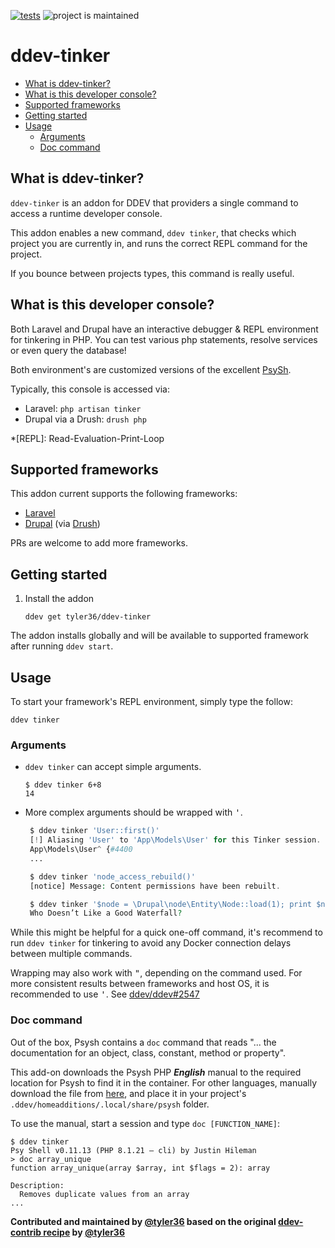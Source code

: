 [![tests](https://github.com/tyler36/ddev-tinker/actions/workflows/tests.yml/badge.svg)](https://github.com/tyler36/ddev-tinker/actions/workflows/tests.yml) ![project is maintained](https://img.shields.io/maintenance/yes/2024.svg)

# ddev-tinker <!-- omit in toc -->

- [What is ddev-tinker?](#what-is-ddev-tinker)
- [What is this developer console?](#what-is-this-developer-console)
- [Supported frameworks](#supported-frameworks)
- [Getting started](#getting-started)
- [Usage](#usage)
   - [Arguments](#arguments)
   - [Doc command](#doc-command)

## What is ddev-tinker?

`ddev-tinker` is an addon for DDEV that providers a single command to access a runtime developer console.

This addon enables a new command, `ddev tinker`, that checks which project you are currently in, and runs the correct REPL command for the project.

If you bounce between projects types, this command is really useful.

## What is this developer console?

Both Laravel and Drupal have an interactive debugger & REPL environment for tinkering in PHP. You can test various php statements, resolve services or even query the database!

Both environment's are customized versions of the excellent [PsySh](https://psysh.org/).

Typically, this console is accessed via:

- Laravel: `php artisan tinker`
- Drupal via a Drush: `drush php`

*[REPL]: Read-Evaluation-Print-Loop

## Supported frameworks

This addon current supports the following frameworks:

- [Laravel](https://laravel.com/)
- [Drupal](https://www.drupal.org/) (via [Drush](https://www.drush.org/))

PRs are welcome to add more frameworks.

## Getting started

1. Install the addon

   ```shell
   ddev get tyler36/ddev-tinker
   ```

The addon installs globally and will be available to supported framework after running `ddev start`.

## Usage

To start your framework's REPL environment, simply type the follow:

   ```shell
   ddev tinker
   ```

### Arguments

- `ddev tinker` can accept simple arguments.

   ```shell
   $ ddev tinker 6+8
   14
   ```

- More complex arguments should be wrapped with <kbd>'</kbd>.

  ```php
   $ ddev tinker 'User::first()'
   [!] Aliasing 'User' to 'App\Models\User' for this Tinker session.
   App\Models\User^ {#4400
   ...

   $ ddev tinker 'node_access_rebuild()'
   [notice] Message: Content permissions have been rebuilt.

   $ ddev tinker '$node = \Drupal\node\Entity\Node::load(1); print $node->getTitle();'
   Who Doesn’t Like a Good Waterfall?
  ```

While this might be helpful for a quick one-off command, it's recommend to run `ddev tinker` for tinkering to avoid any Docker connection delays between multiple commands.

Wrapping may also work with <kbd>"</kbd>, depending on the command used. For more consistent results between frameworks and host OS, it is recommended to use <kbd>'</kbd>. See [ddev/ddev#2547](https://github.com/ddev/ddev/issues/2547)

### Doc command

Out of the box, Psysh contains a `doc` command that reads "... the documentation for an object, class, constant, method or property".

This add-on downloads the Psysh PHP **_English_** manual to the required location for Psysh to find it in the container.
For other languages, manually download the file from [here](https://github.com/bobthecow/psysh/wiki/PHP-manual), and place it in your project's `.ddev/homeadditions/.local/share/psysh` folder.

To use the manual, start a session and type `doc [FUNCTION_NAME]`:

```shell
$ ddev tinker
Psy Shell v0.11.13 (PHP 8.1.21 — cli) by Justin Hileman
> doc array_unique
function array_unique(array $array, int $flags = 2): array

Description:
  Removes duplicate values from an array
...
```

**Contributed and maintained by [@tyler36](https://github.com/tyler36) based on the original [ddev-contrib recipe](https://github.com/ddev/ddev-contrib/tree/master/docker-compose-services/RECIPE) by [@tyler36](https://github.com/tyler36)**
